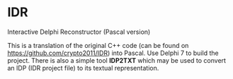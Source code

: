 # IDR
Interactive Delphi Reconstructor (Pascal version)

This is a translation of the original C++ code (can be found on https://github.com/crypto2011/IDR) into Pascal.
Use Delphi 7 to build the project.
There is also a simple tool **IDP2TXT** which may be used to convert an IDP (IDR project file) to its textual representation.

